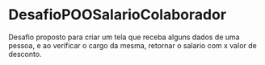 # DesafioPOOSalarioColaborador


Desafio proposto para criar um tela que receba alguns dados de uma pessoa, e ao verificar o cargo da mesma, retornar o salario com x valor de desconto.
